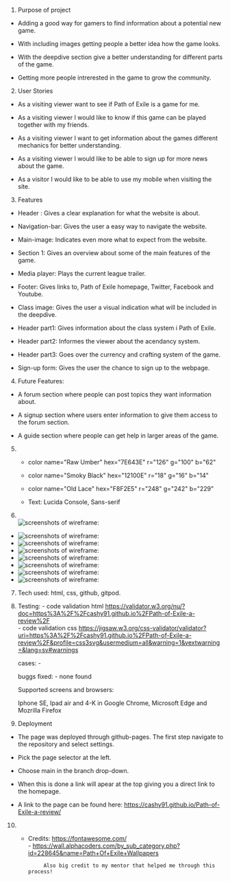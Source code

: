 1. Purpose of project

* Adding a good way for gamers to find information about a potential new game.

* With including images getting people a better idea how the game looks.

* With the deepdive section give a better understanding for different parts of the game.

* Getting more people intrerested in the game to grow the community.

2. User Stories

* As a visiting viewer want to see if Path of Exile is a game for me.

* As a visiting viewer I would like to know if this game can be played together with my friends.

* As a visiting viewer I want to get information about the games different mechanics for better understanding.

* As a visiting viewer I would like to be able to sign up for more news about the game.

* As a visitor I would like to be able to use my mobile when visiting the site.


3. Features

* Header : Gives a clear explanation for what the website is about.

* Navigation-bar: Gives the user a easy way to navigate the website.

* Main-image: Indicates even more what to expect from the website.

* Section 1: Gives an overview about some of the main features of the game.

* Media player: Plays the current league trailer.

* Footer: Gives links to, Path of Exile homepage, Twitter, Facebook and Youtube.

* Class image: Gives the user a visual indication what will be included in the deepdive.

* Header part1: Gives information about the class system i Path of Exile.

* Header part2: Informes the viewer about the acendancy system.

* Header part3: Goes over the currency and crafting system of the game.

* Sign-up form: Gives the user the chance to sign up to the webpage.

4. Future Features:

* A forum section where people can post topics they want information about.

* A signup section where users enter information to give them access to the forum section.

* A guide section where people can get help in larger areas of the game.

5. * color name="Raw Umber" hex="7E643E" r="126" g="100" b="62" 

   * color name="Smoky Black" hex="12100E" r="18" g="16" b="14" 

   * color name="Old Lace" hex="F8F2E5" r="248" g="242" b="229" 

   * Text: Lucida Console, Sans-serif


6. <br> ![screenshots of wireframe:](./readme-images/pathofexileframework1.png) 
- ![screenshots of wireframe:](./readme-images/pathofexileframwork2.png)
- ![screenshots of wireframe:](./readme-images/pathofexileframwork3.png)
- ![screenshots of wireframe:](./readme-images/pathofexileframwork4.png)
- ![screenshots of wireframe:](./readme-images/pathofexileframwork5.png)
- ![screenshots of wireframe:](./readme-images/pathofexileframwork6.png)
- ![screenshots of wireframe:](./readme-images/pathofexileframwork7.png)
- ![screenshots of wireframe:](./readme-images/pathofexileframwork8.png)

7.  Tech used: html, css, github, gitpod.

8. Testing: - code validation html <https://validator.w3.org/nu/?doc=https%3A%2F%2Fcashy91.github.io%2FPath-of-Exile-a-review%2F> <br>
            - code validation css <https://jigsaw.w3.org/css-validator/validator?uri=https%3A%2F%2Fcashy91.github.io%2FPath-of-Exile-a-review%2F&profile=css3svg&usermedium=all&warning=1&vextwarning=&lang=sv#warnings>

   cases:   - 

   buggs fixed: - none found

   Supported screens and browsers: 

   Iphone SE, Ipad air and 4-K in Google Chrome, Microsoft Edge and Mozrilla Firefox

9. Deployment 

- The page was deployed through github-pages.
The first step navigate to the repository and select settings.<br>
- Pick the page selector at the left. <br>
- Choose main in the branch drop-down. <br>
- When this is done a link will apear at the top giving you a direct link to the homepage.

- A link to the page can be found here: <https://cashy91.github.io/Path-of-Exile-a-review/>


                  

10. * Credits:   <https://fontawesome.com/> <br>
               - <https://wall.alphacoders.com/by_sub_category.php?id=228645&name=Path+Of+Exile+Wallpapers>   

               Also big credit to my mentor that helped me through this process!        


                                                    


  

